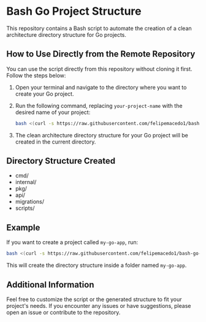 
# Bash Go Project Structure

This repository contains a Bash script to automate the creation of a clean architecture directory structure for Go projects.

## How to Use Directly from the Remote Repository

You can use the script directly from this repository without cloning it first. Follow the steps below:

1. Open your terminal and navigate to the directory where you want to create your Go project.

2. Run the following command, replacing `your-project-name` with the desired name of your project:

   ```bash
   bash <(curl -s https://raw.githubusercontent.com/felipemacedo1/bash-go-project-structure/main/scripts/go_clean_setup.sh) your-project-name
   ```

3. The clean architecture directory structure for your Go project will be created in the current directory.

## Directory Structure Created

- cmd/
- internal/
- pkg/
- api/
- migrations/
- scripts/

## Example

If you want to create a project called `my-go-app`, run:

```bash
bash <(curl -s https://raw.githubusercontent.com/felipemacedo1/bash-go-project-structure/main/scripts/go_clean_setup.sh) my-go-app
```

This will create the directory structure inside a folder named `my-go-app`.

## Additional Information

Feel free to customize the script or the generated structure to fit your project's needs. If you encounter any issues or have suggestions, please open an issue or contribute to the repository.
